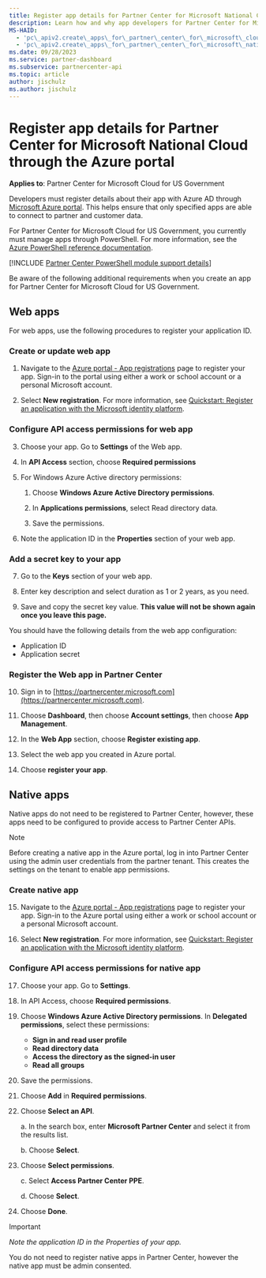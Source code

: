 ```yaml
---
title: Register app details for Partner Center for Microsoft National Cloud
description: Learn how and why app developers for Partner Center for Microsoft National Cloud must register details about their app with Azure AD through the Azure portal.
MS-HAID: 
  - 'pc\_apiv2.create\_apps\_for\_partner\_center\_for\_microsoft\_cloud\_germany'
  - 'pc\_apiv2.create\_apps\_for\_partner\_center\_for\_microsoft\_national\_clouds'
ms.date: 09/28/2023
ms.service: partner-dashboard
ms.subservice: partnercenter-api
ms.topic: article
author: jischulz
ms.author: jischulz
---
```


# Register app details for Partner Center for Microsoft National Cloud through the Azure portal

**Applies to**:  Partner Center for Microsoft Cloud for US Government

Developers must register details about their app with Azure AD through [Microsoft Azure portal](https://ms.portal.azure.com/). This helps ensure that only specified apps are able to connect to partner and customer data.

For Partner Center for Microsoft Cloud for US Government, you currently must manage apps through PowerShell. For more information, see the [Azure PowerShell reference documentation](/powershell/module/Azuread/#applications).

[!INCLUDE [Partner Center PowerShell module support details](./includes/powershell-module-support.md)]

Be aware of the following additional requirements when you create an app for Partner Center for Microsoft Cloud for US Government.

## Web apps

For web apps, use the following procedures to register your application ID.

### Create or update web app

1. Navigate to the [Azure portal - App registrations](https://go.microsoft.com/fwlink/?linkid=2083908) page to register your app. Sign-in to the portal using either a work or school account or a personal Microsoft account.

2. Select **New registration**. For more information, see [Quickstart: Register an application with the Microsoft identity platform](/azure/active-directory/develop/quickstart-register-app).

### Configure API access permissions for web app

3. Choose your app. Go to **Settings** of the Web app.

4. In **API Access** section, choose **Required permissions**

5. For Windows Azure Active directory permissions:

    1. Choose **Windows Azure Active Directory permissions**.

    2. In **Applications permissions**, select Read directory data.

    3. Save the permissions.

6. Note the application ID in the **Properties** section of your web app.

### Add a secret key to your app

7. Go to the **Keys** section of your web app.

8. Enter key description and select duration as 1 or 2 years, as you need.

9. Save and copy the secret key value. **This value will not be shown again once you leave this page.**

You should have the following details from the web app configuration:

- Application ID
- Application secret

### Register the Web app in Partner Center

10. Sign in to [https://partnercenter.microsoft.com](https://partnercenter.microsoft.com).

11. Choose **Dashboard**, then choose **Account settings**, then choose **App Management**.

12. In the **Web App** section, choose **Register existing app**.

13. Select the web app you created in Azure portal.

14. Choose **register your app**.

## Native apps

Native apps do not need to be registered to Partner Center, however, these apps need to be configured to provide access to Partner Center APIs.

> [!NOTE]
>Before creating a native app in the Azure portal, log in into Partner Center using the admin user credentials from the partner tenant. This creates the settings on the tenant to enable app permissions.

### Create native app

15. Navigate to the [Azure portal - App registrations](https://go.microsoft.com/fwlink/?linkid=2083908) page to register your app. Sign-in to the Azure portal using either a work or school account or a personal Microsoft account.

16. Select **New registration**. For more information, see [Quickstart: Register an application with the Microsoft identity platform](/azure/active-directory/develop/quickstart-register-app).

### Configure API access permissions for native app

17. Choose your app. Go to **Settings**.

18. In API Access, choose **Required permissions**.

19. Choose **Windows Azure Active Directory permissions**. In **Delegated permissions**, select these permissions:

    - **Sign in and read user profile**
    - **Read directory data**
    - **Access the directory as the signed-in user**
    - **Read all groups**

20. Save the permissions.

21. Choose **Add** in **Required permissions**.

22. Choose **Select an API**.

    a. In the search box, enter **Microsoft Partner Center** and select it from the results list.

    b. Choose **Select**.

23. Choose **Select permissions**.

    c. Select **Access Partner Center PPE**.

    d. Choose **Select**.

8. Choose **Done**.

> [!IMPORTANT]
> *Note the application ID in the Properties of your app.*

You do not need to register native apps in Partner Center, however the native app must be admin consented.
